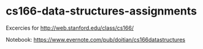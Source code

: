 # cs166-data-structures-assignments

Excercies for http://web.stanford.edu/class/cs166/

Notebook: https://www.evernote.com/pub/doitian/cs166datastructures
